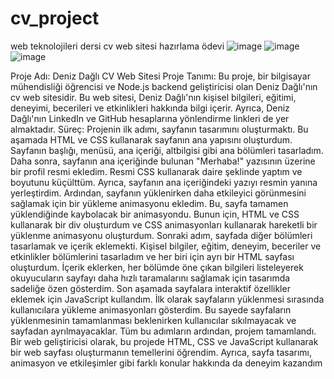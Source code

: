 # cv_project
web teknolojileri dersi cv web sitesi hazırlama ödevi
![image](https://user-images.githubusercontent.com/101983495/230769304-6ce8338d-d6cf-4fcd-b6b4-5ca50273065b.png)
![image](https://user-images.githubusercontent.com/101983495/230769334-cd9ba78a-af7c-4c4e-8c02-2cd0d06696ed.png)
![image](https://user-images.githubusercontent.com/101983495/230769363-fcfd8818-30b0-422a-9386-1bdcea6898e2.png)

Proje Adı: Deniz Dağlı CV Web Sitesi
Proje Tanımı:
Bu proje, bir bilgisayar mühendisliği öğrencisi ve Node.js backend geliştiricisi olan Deniz
Dağlı'nın cv web sitesidir. Bu web sitesi, Deniz Dağlı'nın kişisel bilgileri, eğitimi, deneyimi,
becerileri ve etkinlikleri hakkında bilgi içerir. Ayrıca, Deniz Dağlı'nın LinkedIn ve GitHub
hesaplarına yönlendirme linkleri de yer almaktadır.
Süreç:
Projenin ilk adımı, sayfanın tasarımını oluşturmaktı. Bu aşamada HTML ve CSS kullanarak
sayfanın ana yapısını oluşturdum. Sayfanın başlığı, menüsü, ana içeriği, altbilgisi gibi ana
bölümleri tasarladım.
Daha sonra, sayfanın ana içeriğinde bulunan "Merhaba!" yazısının üzerine bir profil resmi
ekledim. Resmi CSS kullanarak daire şeklinde yaptım ve boyutunu küçülttüm. Ayrıca, sayfanın
ana içeriğindeki yazıyı resmin yanına yerleştirdim.
Ardından, sayfanın yüklenirken daha etkileyici görünmesini sağlamak için bir yükleme
animasyonu ekledim. Bu, sayfa tamamen yüklendiğinde kaybolacak bir animasyondu. Bunun
için, HTML ve CSS kullanarak bir div oluşturdum ve CSS animasyonları kullanarak hareketli bir
yüklenme animasyonu oluşturdum.
Sonraki adım, sayfada diğer bölümleri tasarlamak ve içerik eklemekti. Kişisel bilgiler, eğitim,
deneyim, beceriler ve etkinlikler bölümlerini tasarladım ve her biri için ayrı bir HTML sayfası
oluşturdum. İçerik eklerken, her bölümde öne çıkan bilgileri listeleyerek okuyucuların sayfayı
daha hızlı taramalarını sağlamak için tasarımda sadeliğe özen gösterdim.
Son aşamada sayfalara interaktif özellikler eklemek için JavaScript kullandım. İlk olarak
sayfaların yüklenmesi sırasında kullanıcılara yükleme animasyonları gösterdim. Bu sayede
sayfaların yüklenmesinin tamamlanması beklenirken kullanıcılar sıkılmayacak ve sayfadan
ayrılmayacaklar.
Tüm bu adımların ardından, projem tamamlandı. Bir web geliştiricisi olarak, bu projede
HTML, CSS ve JavaScript kullanarak bir web sayfası oluşturmanın temellerini öğrendim.
Ayrıca, sayfa tasarımı, animasyon ve etkileşimler gibi farklı konular hakkında da deneyim
kazandım

